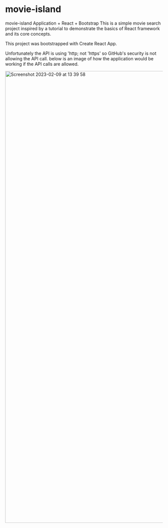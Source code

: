 # movie-island

movie-island Application + React + Bootstrap
This is a simple movie search project inspired by a tutorial to demonstrate the basics of React framework and its core concepts.

This project was bootstrapped with Create React App.

Unfortunately the API is using 'http; not 'https' so GitHub's security is not allowing the API call. below is an image of how the application would be working if the API calls are allowed.

 <img width="1439" alt="Screenshot 2023-02-09 at 13 39 58" src="https://user-images.githubusercontent.com/107209170/217828765-0b0e2cf1-bf23-43af-894e-78fa0c90f744.png">



